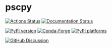 # pscpy

[![Actions Status][actions-badge]][actions-link]
[![Documentation Status][rtd-badge]][rtd-link]

[![PyPI version][pypi-version]][pypi-link]
[![Conda-Forge][conda-badge]][conda-link]
[![PyPI platforms][pypi-platforms]][pypi-link]

[![GitHub Discussion][github-discussions-badge]][github-discussions-link]

<!-- SPHINX-START -->

<!-- prettier-ignore-start -->
[actions-badge]:            https://github.com/psc-code/pscpy/workflows/CI/badge.svg
[actions-link]:             https://github.com/psc-code/pscpy/actions
[conda-badge]:              https://img.shields.io/conda/vn/conda-forge/pscpy
[conda-link]:               https://github.com/conda-forge/pscpy-feedstock
[github-discussions-badge]: https://img.shields.io/static/v1?label=Discussions&message=Ask&color=blue&logo=github
[github-discussions-link]:  https://github.com/psc-code/pscpy/discussions
[pypi-link]:                https://pypi.org/project/pscpy/
[pypi-platforms]:           https://img.shields.io/pypi/pyversions/pscpy
[pypi-version]:             https://img.shields.io/pypi/v/pscpy
[rtd-badge]:                https://readthedocs.org/projects/pscpy/badge/?version=latest
[rtd-link]:                 https://pscpy.readthedocs.io/en/latest/?badge=latest

<!-- prettier-ignore-end -->
